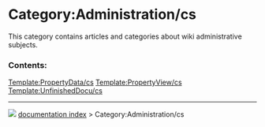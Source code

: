 # Category:Administration/cs
This category contains articles and categories about wiki administrative subjects.

### Contents:

    
  [Template:PropertyData/cs](Template:PropertyData/cs.md)   [Template:PropertyView/cs](Template:PropertyView/cs.md)   [Template:UnfinishedDocu/cs](Template:UnfinishedDocu/cs.md)



---
![](images/Right_arrow.png) [documentation index](../README.md) > Category:Administration/cs
